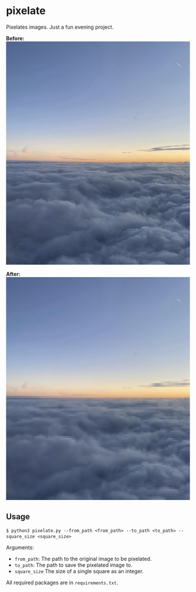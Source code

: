 # pixelate

Pixelates images. Just a fun evening project.

**Before:**
![Before](docs/example-before.jpg)

**After:**
![After](docs/example-after.jpg)
## Usage

```plaintext
$ python3 pixelate.py --from_path <from_path> --to_path <to_path> --square_size <square_size>
```
Arguments:
- `from_path`: The path to the original image to be pixelated.
- `to_path`: The path to save the pixelated image to.
- `square_size` The size of a single square as an integer.

All required packages are in `requirements.txt`.

